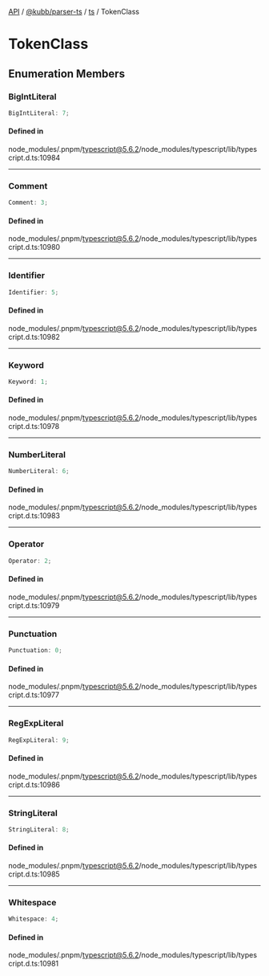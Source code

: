 [API](../../../../../packages.md) / [@kubb/parser-ts](../../../index.md) / [ts](../index.md) / TokenClass

# TokenClass

## Enumeration Members

### BigIntLiteral

```ts
BigIntLiteral: 7;
```

#### Defined in

node\_modules/.pnpm/typescript@5.6.2/node\_modules/typescript/lib/typescript.d.ts:10984

***

### Comment

```ts
Comment: 3;
```

#### Defined in

node\_modules/.pnpm/typescript@5.6.2/node\_modules/typescript/lib/typescript.d.ts:10980

***

### Identifier

```ts
Identifier: 5;
```

#### Defined in

node\_modules/.pnpm/typescript@5.6.2/node\_modules/typescript/lib/typescript.d.ts:10982

***

### Keyword

```ts
Keyword: 1;
```

#### Defined in

node\_modules/.pnpm/typescript@5.6.2/node\_modules/typescript/lib/typescript.d.ts:10978

***

### NumberLiteral

```ts
NumberLiteral: 6;
```

#### Defined in

node\_modules/.pnpm/typescript@5.6.2/node\_modules/typescript/lib/typescript.d.ts:10983

***

### Operator

```ts
Operator: 2;
```

#### Defined in

node\_modules/.pnpm/typescript@5.6.2/node\_modules/typescript/lib/typescript.d.ts:10979

***

### Punctuation

```ts
Punctuation: 0;
```

#### Defined in

node\_modules/.pnpm/typescript@5.6.2/node\_modules/typescript/lib/typescript.d.ts:10977

***

### RegExpLiteral

```ts
RegExpLiteral: 9;
```

#### Defined in

node\_modules/.pnpm/typescript@5.6.2/node\_modules/typescript/lib/typescript.d.ts:10986

***

### StringLiteral

```ts
StringLiteral: 8;
```

#### Defined in

node\_modules/.pnpm/typescript@5.6.2/node\_modules/typescript/lib/typescript.d.ts:10985

***

### Whitespace

```ts
Whitespace: 4;
```

#### Defined in

node\_modules/.pnpm/typescript@5.6.2/node\_modules/typescript/lib/typescript.d.ts:10981
